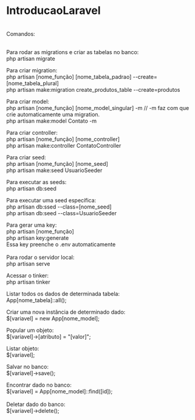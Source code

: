 # IntroducaoLaravel
<br />
Comandos:<br />
<br />

Para rodar as migrations e criar as tabelas no banco: <br />
php artisan migrate<br />

Para criar migration:<br />
php artisan [nome_função] [nome_tabela_padrao] --create=[nome_tabela_plural]<br />
php artisan make:migration create_produtos_table --create=produtos<br />

Para criar model: <br />
php artisan [nome_função] [nome_model_singular] -m // -m faz com que crie automaticamente uma migration.<br />
php artisan make:model Contato -m<br />

Para criar controller: <br />
php artisan [nome_função] [nome_controller] <br />
php artisan make:controller ContatoController <br />

Para criar seed: <br />
php artisan [nome_função] [nome_seed] <br />
php artisan make:seed UsuarioSeeder<br />

Para executar as seeds: <br />
php artisan db:seed <br /> 

Para executar uma seed específica: <br />
php artisan db:ssed --class=[nome_seed] <br />
php artisan db:seed --class=UsuarioSeeder<br /> 

Para gerar uma key: <br />
php artisan [nome_função] <br />
php artisan key:generate<br />
Essa key preenche o .env automaticamente <br />
<br />
Para rodar o servidor local: <br />
php artisan serve 

Acessar o tinker: <br />
php artisan tinker 

Listar todos os dados de determinada tabela: <br />
App\[nome_tabela]::all();

Criar uma nova instância de determinado dado: <br />
$[variavel] = new App\[nome_model];

Popular um objeto: <br />
$[variavel]->[atributo] = "[valor]";<br />

Listar objeto: <br />
$[variavel];<br />

Salvar no banco: <br />
$[variavel]->save();<br />

Encontrar dado no banco: <br />
$[variavel] = App\[nome_model]::find([id]); <br /><br />
Deletar dado do banco: <br />
$[variavel]->delete();



